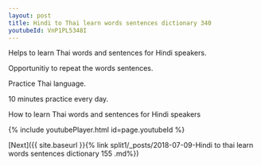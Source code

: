 ```yaml
---
layout: post
title: Hindi to Thai learn words sentences dictionary 340 
youtubeId: VnP1PL5348I
---
```

 
 
Helps to learn Thai words and sentences for Hindi speakers.

Opportunitiy to repeat the words sentences. 

Practice Thai language. 
 
10 minutes practice every day. 
 
How to learn Thai words and sentences for Hindi speakers 
 
{% include youtubePlayer.html id=page.youtubeId %}
 
 
[Next]({{ site.baseurl }}{% link  split1/_posts/2018-07-09-Hindi to thai learn words sentences dictionary 155 .md%})
 
